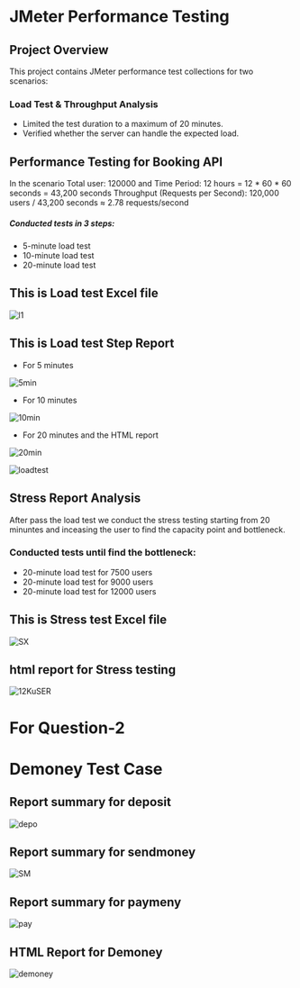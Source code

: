 # JMeter Performance Testing
## Project Overview
This project contains JMeter performance test collections for two scenarios:
### Load Test & Throughput Analysis
- Limited the test duration to a maximum of 20 minutes.
- Verified whether the server can handle the expected load.
## Performance Testing for Booking API
In the scenario Total user: 120000 and Time Period: 12 hours = 12 * 60 * 60 seconds = 43,200 seconds
Throughput (Requests per Second): 120,000 users / 43,200 seconds ≈ 2.78 requests/second
##### Conducted tests in 3 steps:
- 5-minute load test
- 10-minute load test
- 20-minute load test


## This is Load test Excel file

![l1](https://github.com/user-attachments/assets/fe649776-9fb1-469f-815f-3c569d509f32)

## This is Load test Step Report 
- For 5 minutes

![5min](https://github.com/user-attachments/assets/5578febc-6bc9-4e32-810b-99a526eba2a5)

- For 10 minutes
  
![10min](https://github.com/user-attachments/assets/31183925-8178-46e0-912b-2dcac575df22)

-  For 20 minutes and the HTML report

![20min](https://github.com/user-attachments/assets/3b0dbbfc-bad7-448f-9156-dd146623881b)

  
![loadtest](https://github.com/user-attachments/assets/4f709b20-25aa-41fb-8f80-caff34bda6c9)

## Stress Report Analysis
After pass the load test we conduct the stress testing starting from 20 minuntes and inceasing the user to find the capacity point and bottleneck.

### Conducted tests until find the bottleneck:
- 20-minute load test for 7500 users
- 20-minute load test for 9000 users
- 20-minute load test for 12000 users

## This is Stress test  Excel file

![SX](https://github.com/user-attachments/assets/7a39c08a-549c-485d-bf9e-8ae40bfe2a2d)

## html report for Stress testing

![12KuSER](https://github.com/user-attachments/assets/a185cfd1-e69c-4821-ab38-b169b4c5f365)



# For Question-2
# Demoney Test Case
## Report summary for deposit

![depo](https://github.com/user-attachments/assets/e20bf174-265c-4b70-9e79-5407185ec00b)

## Report summary for sendmoney

![SM](https://github.com/user-attachments/assets/4a40c5be-ac59-435f-a41b-2f875f36d940)

## Report summary for paymeny

![pay](https://github.com/user-attachments/assets/e3a7cce5-fb23-4784-a9c3-b8c64c3554ec)

## HTML Report for Demoney

![demoney](https://github.com/user-attachments/assets/1189a8c6-2362-4f45-a69f-2e38362ed08a)









